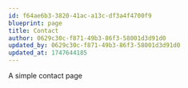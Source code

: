 ```yaml
---
id: f64ae6b3-3820-41ac-a13c-df3a4f4700f9
blueprint: page
title: Contact
author: 0629c30c-f871-49b3-86f3-58001d3d91d0
updated_by: 0629c30c-f871-49b3-86f3-58001d3d91d0
updated_at: 1747644185
---
```

A simple contact page